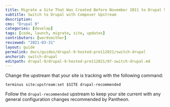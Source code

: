 ```yaml
---
title: Migrate a Site That Was Created Before November 2011 to Drupal 9
subtitle: Switch to Drupal with Composer Upstream
description: 
cms: "Drupal 9"
categories: [develop]
tags: [code, launch, migrate, site, updates]
contributors: [wordsmither]
reviewed: "2021-03-31"
layout: guide
permalink: docs/guides/drupal-9-hosted-pre112021/switch-drupal
anchorid: switch-drupal
editpath: drupal-9/drupal-9-hosted-pre112021/07-switch-drupal.md
---
```


Change the upstream that your site is tracking with the following command:

```bash{promptUser:user}
terminus site:upstream:set $SITE drupal-recommended
```

Follow the `drupal-recommended` upstream to keep your site current with any general configuration changes recommended by Pantheon.

